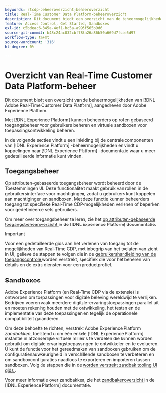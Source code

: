 ```yaml
---
keywords: rtcdp-beheeroverzicht;beheeroverzicht
title: Real-Time Customer Data Platform-beheeroverzicht
description: Dit document biedt een overzicht van de beheermogelijkheden van Adobe Real-Time Customer Data Platform, aangedreven door Adobe Experience Platform.
feature: Access Control, Get Started, Sandboxes
exl-id: c5bdeac6-345a-4ef1-bc5a-a993f565b9d6
source-git-commit: b48c24ac032cbf785a26a86b50a669d7fcae5d97
workflow-type: tm+mt
source-wordcount: '316'
ht-degree: 0%

---
```


# Overzicht van Real-Time Customer Data Platform-beheer

Dit document biedt een overzicht van de beheermogelijkheden van [!DNL Adobe Real-Time Customer Data Platform], aangedreven door Adobe Experience Platform.

Met [!DNL Experience Platform] kunnen beheerders op rollen gebaseerd toegangsbeheer voor gebruikers beheren en virtuele sandboxen voor toepassingsontwikkeling beheren.

In de volgende secties vindt u een inleiding bij de centrale componenten van [!DNL Experience Platform] -beheermogelijkheden en vindt u koppelingen naar [!DNL Experience Platform] -documentatie waar u meer gedetailleerde informatie kunt vinden.

## Toegangsbeheer

Op attributen-gebaseerde toegangsbeheer wordt beheerd door de Toestemmingen UI. Deze functionaliteit maakt gebruik van rollen in de gebruikersinterface voor machtigingen, zodat u gebruikers kunt koppelen aan machtigingen en sandboxen. Met deze functie kunnen beheerders toegang tot specifieke Real-Time CDP-mogelijkheden verlenen of beperken voor gedefinieerde sets gebruikers.

Om meer over toegangsbeheer te leren, zie het [ op attributen-gebaseerde toegangsbeheeroverzicht ](/help/access-control/abac/overview.md) in de [!DNL Experience Platform] documentatie.

>[!IMPORTANT]
>
>Voor een gedetailleerde gids aan het verlenen van toegang tot de mogelijkheden van Real-Time CDP, met inbegrip van het toelaten van zicht in UI, gelieve de stappen te volgen die in de [ gebruikershandleiding van de toegangscontrole ](../../access-control/ui/overview.md) worden verstrekt, specifiek die voor het beheren van details en de extra diensten voor een productprofiel.

## Sandboxes

Adobe Experience Platform (en Real-Time CDP via de extensie) is ontworpen om toepassingen voor digitale beleving wereldwijd te verrijken. Bedrijven voeren vaak meerdere digitale-ervaringstoepassingen parallel uit en moeten rekening houden met de ontwikkeling, het testen en de implementatie van deze toepassingen en tegelijk de operationele compatibiliteit garanderen.

Om deze behoefte te richten, verstrekt Adobe Experience Platform *zandbakken*, toelatend u om één enkele [!DNL Experience Platform] instantie in afzonderlijke virtuele milieu&#39;s te verdelen die kunnen worden gebruikt om digitale ervaringstoepassingen te ontwikkelen en te evolueren. U kunt de functie voor het gereedmaken van sandboxen gebruiken om de configuratienauwkeurigheid in verschillende sandboxen te verbeteren en om sandboxconfiguraties naadloos te exporteren en importeren tussen sandboxen. Volg de stappen die in de [ worden verstrekt zandbak tooling UI gids ](../../sandboxes/ui/sandbox-tooling.md).

Voor meer informatie over zandbakken, zie het [ zandbakenoverzicht ](../../sandboxes/home.md) in de [!DNL Experience Platform] documentatie.
